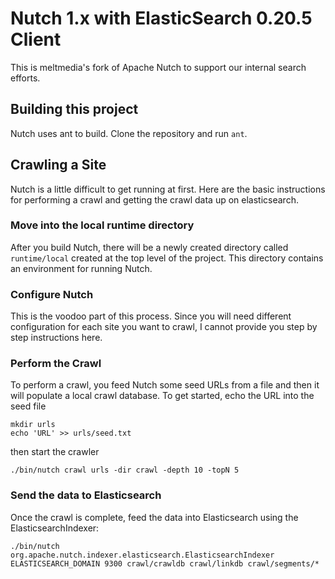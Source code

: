 # Nutch 1.x with ElasticSearch 0.20.5 Client

This is meltmedia's fork of Apache Nutch to support our internal search efforts.

## Building this project

Nutch uses ant to build.  Clone the repository and run `ant`.

## Crawling a Site

Nutch is a little difficult to get running at first.  Here are the basic instructions for performing 
a crawl and getting the crawl data up on elasticsearch.

### Move into the local runtime directory

After you build Nutch, there will be a newly created directory called `runtime/local` created at the top level 
of the project.  This directory contains an environment for running Nutch.

### Configure Nutch

This is the voodoo part of this process.  Since you will need different configuration for each site you want to crawl, 
I cannot provide you step by step instructions here.

### Perform the Crawl

To perform a crawl, you feed Nutch some seed URLs from a file and then it will populate a local crawl database.  To get
started, echo the URL into the seed file

```
mkdir urls
echo 'URL' >> urls/seed.txt
```
then start the crawler
```
./bin/nutch crawl urls -dir crawl -depth 10 -topN 5
```

### Send the data to Elasticsearch

Once the crawl is complete, feed the data into Elasticsearch using the ElasticsearchIndexer:
```
./bin/nutch org.apache.nutch.indexer.elasticsearch.ElasticsearchIndexer ELASTICSEARCH_DOMAIN 9300 crawl/crawldb crawl/linkdb crawl/segments/*
```
